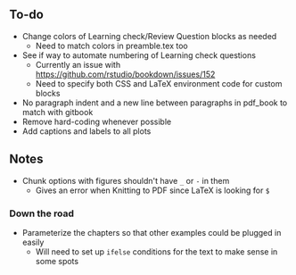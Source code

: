 ## To-do

- Change colors of Learning check/Review Question blocks as needed
    + Need to match colors in preamble.tex too
- See if way to automate numbering of Learning check questions
    + Currently an issue with https://github.com/rstudio/bookdown/issues/152
    + Need to specify both CSS and LaTeX environment code for custom blocks
- No paragraph indent and a new line between paragraphs in pdf_book to match with
  gitbook
- Remove hard-coding whenever possible
- Add captions and labels to all plots

## Notes

- Chunk options with figures shouldn't have `_` or `-` in them
    + Gives an error when Knitting to PDF since LaTeX is looking for `$`

### Down the road

- Parameterize the chapters so that other examples could be plugged in easily
   + Will need to set up `ifelse` conditions for the text to make sense in some spots